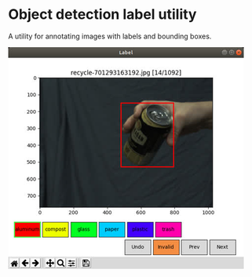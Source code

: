 # Object detection label utility

A utility for annotating images with labels and bounding boxes.

![LabelSample](https://raw.githubusercontent.com/BrianOfrim/object-detection-label-utility/master/docs/assets/labelImage_480.jpg)


